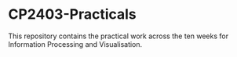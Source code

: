 # CP2403-Practicals
This repository contains the practical work across the ten weeks for Information Processing and Visualisation.
